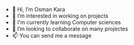 - 👋 Hi, I’m Osman Kara
- 👀 I’m interested in working on projects
- 🌱 I'm currently learning Computer sciences
- 💞️ I’m looking to collaborate on many projectes
- 📫 You can send me a message 

<!---
OsmanMR99/OsmanMR99 is a ✨ special ✨ repository because its `README.md` (this file) appears on your GitHub profile.
You can click the Preview link to take a look at your changes.
--->
